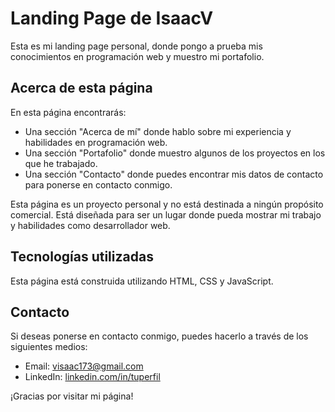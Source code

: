# Landing Page de IsaacV

Esta es mi landing page personal, donde pongo a prueba mis conocimientos en programación web y muestro mi portafolio.

## Acerca de esta página

En esta página encontrarás:

- Una sección "Acerca de mí" donde hablo sobre mi experiencia y habilidades en programación web.
- Una sección "Portafolio" donde muestro algunos de los proyectos en los que he trabajado.
- Una sección "Contacto" donde puedes encontrar mis datos de contacto para ponerse en contacto conmigo.

Esta página es un proyecto personal y no está destinada a ningún propósito comercial. Está diseñada para ser un lugar donde pueda mostrar mi trabajo y habilidades como desarrollador web.

## Tecnologías utilizadas

Esta página está construida utilizando HTML, CSS y JavaScript.

## Contacto

Si deseas ponerse en contacto conmigo, puedes hacerlo a través de los siguientes medios:

- Email: [visaac173@gmail.com](mailto:visaac173@gmail.com)
- LinkedIn: [linkedin.com/in/tuperfil](https://www.linkedin.com/in/jose-isaac-vasquez-llanas-92bb29114/)

¡Gracias por visitar mi página!
